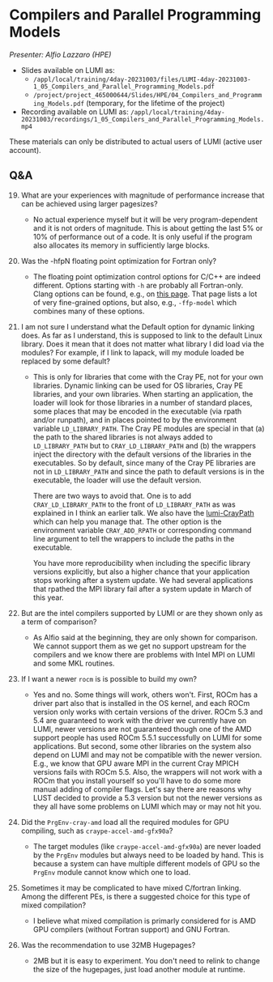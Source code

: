 # Compilers and Parallel Programming Models

*Presenter: Alfio Lazzaro (HPE)*

<!--
Course materials will be provided during and after the course.
-->

-   Slides available on LUMI as:
    -   `/appl/local/training/4day-20231003/files/LUMI-4day-20231003-1_05_Compilers_and_Parallel_Programming_Models.pdf`
    -   `/project/project_465000644/Slides/HPE/04_Compilers_and_Programming_Models.pdf` (temporary, for the lifetime of the project)
-   Recording available on LUMI as:
    `/appl/local/training/4day-20231003/recordings/1_05_Compilers_and_Parallel_Programming_Models.mp4`

These materials can only be distributed to actual users of LUMI (active user account).

## Q&A

19. What are your experiences with magnitude of performance increase that can be achieved using larger pagesizes?

    -   No actual experience myself but it will be very program-dependent and it is not orders of magnitude. This is about getting the last 5% or 10% of performance out of a code. It is only useful if the program also allocates its memory in sufficiently large blocks.


20. Was the -hfpN floating point optimization for Fortran only?

    -   The floating point optimization control options for C/C++ are indeed different. Options starting with `-h` are probably all Fortran-only. Clang options can be found, e.g., on [this page](https://clang.llvm.org/docs/UsersManual.html#controlling-floating-point-behavior). That page lists a lot of very fine-grained options, but also, e.g., `-ffp-model` which combines many of these options.

21. I am not sure I understand what the Default option for dynamic linking does. As far as I understand, this is supposed to link to the default Linux library. Does it mean that it does not matter what library I did load via the modules? For example, if I link to lapack, will my module loaded be replaced by some default?

    -   This is only for libraries that come with the Cray PE, not for your own 
        libraries. Dynamic linking can be used for OS libraries, Cray PE libraries, and your own libraries. When starting an application, the loader will look for those libraries in a number of standard places, some places that may be encoded in the executable (via rpath and/or runpath), and in places pointed to by the environment variable `LD_LIBRARY_PATH`. The Cray PE modules are special in that (a) the path to the shared libraries is not always added to `LD_LIBRARY_PATH` but to `CRAY_LD_LIBRARY_PATH` and (b) the wrappers inject the directory with the default versions of the libraries in the executables. So by default, since many of the Cray PE libraries are not in `LD_LIBRARY_PATH` and since the path to default versions is in the executable, the loader will use the default version.

        There are two ways to avoid that. One is to add `CRAY_LD_LIBRARY_PATH` to the front of `LD_LIBRARY_PATH` as was explained in I think an earlier talk. We also have the [lumi-CrayPath](https://lumi-supercomputer.github.io/LUMI-EasyBuild-docs/l/lumi-CrayPath/lumi-CrayPath-0.1/) which can help you manage that. The other option is the environment variable `CRAY_ADD_RPATH` or corresponding command line argument to tell the wrappers to include the paths in the executable. 
        
        You have more reproducibility when including the specific library versions explicitly, but also a higher chance that your application stops working after a system update. We had several applications that rpathed the MPI library fail after a system update in March of this year.

22. But are the intel compilers supported by LUMI or are they shown only as a term of comparison?

    -   As Alfio said at the beginning, they are only shown for comparison. 
        We cannot support them as we get no support upstream for the compilers and we know there are problems with Intel MPI on LUMI and some MKL routines.

23. If I want a newer `rocm` is is possible to build my own?

    -   Yes and no. Some things will work, others won't. 
        First, ROCm has a driver part also that is installed in the OS kernel, and each ROCm version only works with certain versions of the driver. ROCm 5.3 and 5.4 are guaranteed to work with the driver we currently have on LUMI, newer versions are not guaranteed though one of the AMD support people has used ROCm 5.5.1 successfully on LUMI for some applications. But second, some other libraries on the system also depend on LUMI and may not be compatible with the newer version. E.g., we know that GPU aware MPI in the current Cray MPICH versions fails with ROCm 5.5. Also, the wrappers will not work with a ROCm that you install yourself so you'll have to do some more manual adding of compiler flags. Let's say there are reasons why LUST decided to provide a 5.3 version but not the newer versions as they all have some problems on LUMI which may or may not hit you.

1.  Did the `PrgEnv-cray-amd` load all the required modules for GPU compiling, such as `craype-accel-amd-gfx90a`?

    -   The target modules (like `craype-accel-amd-gfx90a`) are never loaded by the `PrgEnv` modules but always need to be loaded by hand. This is because a system can have multiple different models of GPU so the `PrgEnv` module cannot know which one to load.

2.  Sometimes it may be complicated to have mixed C/fortran linking. Among the different PEs, is there a suggested choice for this type of mixed compilation?

    -   I believe what mixed compilation is primarly considered for is AMD GPU compilers (without Fortran support) and GNU Fortran.

3.  Was the recommendation to use 32MB Hugepages?

    -   2MB but it is easy to experiment. You don't need to relink to change the size of the hugepages, just load another module at runtime.


